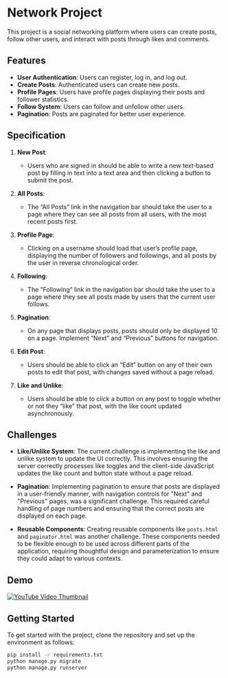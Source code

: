 # Network Project

This project is a social networking platform where users can create posts, follow other users, and interact with posts through likes and comments.

## Features

- **User Authentication**: Users can register, log in, and log out.
- **Create Posts**: Authenticated users can create new posts.
- **Profile Pages**: Users have profile pages displaying their posts and follower statistics.
- **Follow System**: Users can follow and unfollow other users.
- **Pagination**: Posts are paginated for better user experience.

## Specification

1. **New Post**:
   - Users who are signed in should be able to write a new text-based post by filling in text into a text area and then clicking a button to submit the post.

2. **All Posts**:
   - The “All Posts” link in the navigation bar should take the user to a page where they can see all posts from all users, with the most recent posts first.

3. **Profile Page**:
   - Clicking on a username should load that user’s profile page, displaying the number of followers and followings, and all posts by the user in reverse chronological order.

4. **Following**:
   - The “Following” link in the navigation bar should take the user to a page where they see all posts made by users that the current user follows.

5. **Pagination**:
   - On any page that displays posts, posts should only be displayed 10 on a page. Implement “Next” and “Previous” buttons for navigation.

6. **Edit Post**:
   - Users should be able to click an “Edit” button on any of their own posts to edit that post, with changes saved without a page reload.

7. **Like and Unlike**:
   - Users should be able to click a button on any post to toggle whether or not they “like” that post, with the like count updated asynchronously.



## Challenges

- **Like/Unlike System**: The current challenge is implementing the like and unlike system to update the UI correctly. This involves ensuring the server correctly processes like toggles and the client-side JavaScript updates the like count and button state without a page reload.

- **Pagination**: Implementing pagination to ensure that posts are displayed in a user-friendly manner, with navigation controls for "Next" and "Previous" pages, was a significant challenge. This required careful handling of page numbers and ensuring that the correct posts are displayed on each page.

- **Reusable Components**: Creating reusable components like `posts.html` and `paginator.html` was another challenge. These components needed to be flexible enough to be used across different parts of the application, requiring thoughtful design and parameterization to ensure they could adapt to various contexts.


## Demo

[![YouTube Video Thumbnail](https://img.youtube.com/vi/HhigHEpRczs/0.jpg)](https://youtu.be/HhigHEpRczs)


## Getting Started

To get started with the project, clone the repository and set up the environment as follows:

```bash
pip install -r requirements.txt
python manage.py migrate
python manage.py runserver
```

